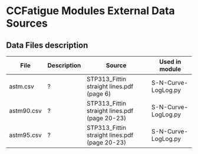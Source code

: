 # CCFatigue Modules External Data Sources

## Data Files description

| File | Description | Source | Used in module |
|------|-------------|--------|----------------|
| astm.csv | ? | STP313_Fittin straight lines.pdf (page 6) | S-N-Curve-LogLog.py |
| astm90.csv | ? | STP313_Fittin straight lines.pdf (page 20-23) | S-N-Curve-LogLog.py |
| astm95.csv | ? | STP313_Fittin straight lines.pdf (page 20-23) | S-N-Curve-LogLog.py |

